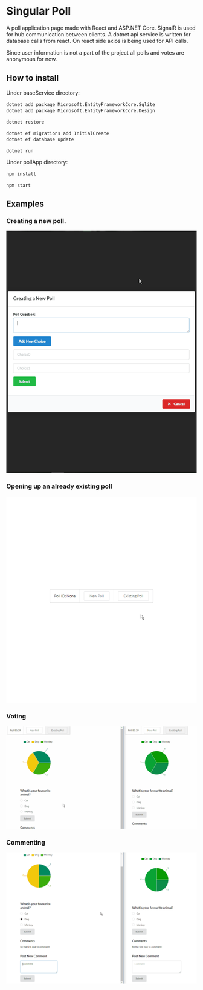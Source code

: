 # Singular Poll

A poll application page made with React and ASP.NET Core. SignalR is used for hub communication between clients. A dotnet api service is written for database calls from react. On react side axios is being used for API calls.

Since user information is not a part of the project all polls and votes are anonymous for now.

## How to install

Under baseService directory:

```
dotnet add package Microsoft.EntityFrameworkCore.Sqlite
dotnet add package Microsoft.EntityFrameworkCore.Design
```

```
dotnet restore
```

```
dotnet ef migrations add InitialCreate
dotnet ef database update
```

```
dotnet run
```

Under pollApp directory:

```
npm install
```

```
npm start
```
## Examples

### Creating a new poll.

![](exampleVisuals/formExample.gif)

### Opening up an already existing poll

![](exampleVisuals/existingExample.gif)

### Voting

![](exampleVisuals/voteExample.gif)

### Commenting

![](exampleVisuals/commentExample.gif)